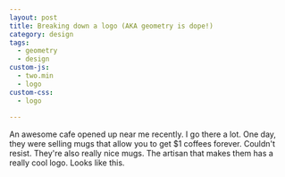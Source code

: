 ```yaml
---
layout: post
title: Breaking down a logo (AKA geometry is dope!)
category: design
tags:
  - geometry
  - design
custom-js:
  - two.min
  - logo
custom-css:
  - logo
  
---
```


An awesome cafe opened up near me recently. I go there a lot. One day, they were selling
mugs that allow you to get $1 coffees forever. Couldn't resist. They're also really nice
mugs. The artisan that makes them has a really cool logo. Looks like this.

<div class="canvas-container" id="logo-complete"></div>
